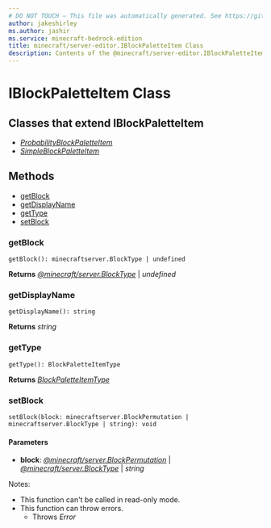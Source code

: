 ```yaml
---
# DO NOT TOUCH — This file was automatically generated. See https://github.com/mojang/minecraftapidocsgenerator to modify descriptions, examples, etc.
author: jakeshirley
ms.author: jashir
ms.service: minecraft-bedrock-edition
title: minecraft/server-editor.IBlockPaletteItem Class
description: Contents of the @minecraft/server-editor.IBlockPaletteItem class.
---
```

# IBlockPaletteItem Class

## Classes that extend IBlockPaletteItem
- [*ProbabilityBlockPaletteItem*](ProbabilityBlockPaletteItem.md)
- [*SimpleBlockPaletteItem*](SimpleBlockPaletteItem.md)

## Methods
- [getBlock](#getblock)
- [getDisplayName](#getdisplayname)
- [getType](#gettype)
- [setBlock](#setblock)

### **getBlock**
`
getBlock(): minecraftserver.BlockType | undefined
`

**Returns** [*@minecraft/server.BlockType*](../../minecraft/server/BlockType.md) | *undefined*

### **getDisplayName**
`
getDisplayName(): string
`

**Returns** *string*

### **getType**
`
getType(): BlockPaletteItemType
`

**Returns** [*BlockPaletteItemType*](BlockPaletteItemType.md)

### **setBlock**
`
setBlock(block: minecraftserver.BlockPermutation | minecraftserver.BlockType | string): void
`

#### **Parameters**
- **block**: [*@minecraft/server.BlockPermutation*](../../minecraft/server/BlockPermutation.md) | [*@minecraft/server.BlockType*](../../minecraft/server/BlockType.md) | *string*
  
Notes:
- This function can't be called in read-only mode.
- This function can throw errors.
  - Throws *Error*
